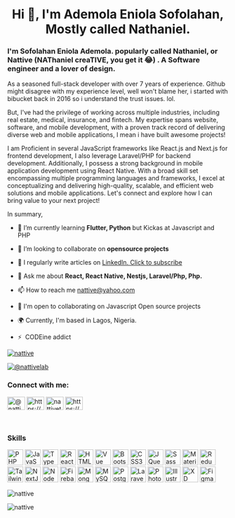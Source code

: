 <h1 align="center">Hi 👋, I'm Ademola Eniola Sofolahan, Mostly called Nathaniel.</h1>
<h3>I'm Sofolahan Eniola Ademola. popularly called Nathaniel, or Nattive (NAThaniel creaTIVE, you get it 😂) . A Software engineer and a lover of design.
</h3>
<p>
 As a seasoned full-stack developer with over 7 years of experience. Github might disagree with my experience level, well won't blame her, i started with bibucket back in 2016 so i understand the trust issues. lol.
 
But, I've had the privilege of working across multiple industries, including real estate, medical, insurance, and fintech. My expertise spans website, software, and mobile development, with a proven track record of delivering diverse web and mobile applications, I mean i have built awesome projects!

I am Proficient in several JavaScript frameworks like React.js and Next.js for frontend development, I also leverage Laravel/PHP for backend development. Additionally, I possess a strong background in mobile application development using React Native. With a broad skill set encompassing multiple programming languages and frameworks, I excel at conceptualizing and delivering high-quality, scalable, and efficient web solutions and mobile applications. Let's connect and explore how I can bring value to your next project! </p>

In summary, 

- 🌱 I’m currently learning **Flutter, Python** but Kickas at Javascript and PHP

- 👯 I’m looking to collaborate on **opensource projects**

- 📝 I regularly write articles on <a href="https://www.linkedin.com/build-relation/newsletter-follow?entityUrn=7064676123770597377" target="_blank"> LinkedIn. Click to subscribe</a>

- 💬 Ask me about **React, React Native, Nestjs, Laravel/Php, Php.**
  
- 📫 How to reach me [nattive@yahoo.com](mailto:nattive@yahoo.com)
  
- 🤝 I'm open to collaborating on Javascript Open source projects
  
- 🌍 Currently, I'm based in Lagos, Nigeria.
  
- ⚡  CODEine addict
  

<p align="left"> <a href="https://github.com/ryo-ma/github-profile-trophy"><img src="https://github-profile-trophy.vercel.app/?username=nattive" alt="nattive" /></a> </p>

<p align="left"> <a href="https://twitter.com/@nattivelab" target="blank"><img src="https://img.shields.io/twitter/follow/@nattivelab?logo=twitter&style=for-the-badge" alt="@nattivelab" /></a> </p>

<h3 align="left">Connect with me:</h3>
<p align="left">
<a href="https://twitter.com/@nattivelab" target="blank"><img align="center" src="https://raw.githubusercontent.com/rahuldkjain/github-profile-readme-generator/master/src/images/icons/Social/twitter.svg" alt="@nattivelab" height="30" width="40" /></a>
<a href="https://linkedin.com/in/https://www.linkedin.com/in/ademola-eniola-sofolahan" target="blank"><img align="center" src="https://raw.githubusercontent.com/rahuldkjain/github-profile-readme-generator/master/src/images/icons/Social/linked-in-alt.svg" alt="https://www.linkedin.com/in/ademola-eniola-sofolahan" height="30" width="40" /></a>
<a href="https://instagram.com/nattivetech" target="blank"><img align="center" src="https://raw.githubusercontent.com/rahuldkjain/github-profile-readme-generator/master/src/images/icons/Social/instagram.svg" alt="nattivetech" height="30" width="40" /></a>
<a href="https://www.youtube.com/c/https://www.youtube.com/channel/ucirin2zkubomyenc-etzs0q" target="blank"><img align="center" src="https://raw.githubusercontent.com/rahuldkjain/github-profile-readme-generator/master/src/images/icons/Social/youtube.svg" alt="https://www.youtube.com/channel/ucirin2zkubomyenc-etzs0q" height="30" width="40" /></a>
</p>

<br />

### Skills

<p align="left">
<a href="https://www.php.net/" target="_blank" rel="noreferrer"><img src="https://raw.githubusercontent.com/danielcranney/readme-generator/main/public/icons/skills/php-colored.svg" width="36" height="36" alt="PHP" /></a>
<a href="https://developer.mozilla.org/en-US/docs/Web/JavaScript" target="_blank" rel="noreferrer"><img src="https://raw.githubusercontent.com/danielcranney/readme-generator/main/public/icons/skills/javascript-colored.svg" width="36" height="36" alt="JavaScript" /></a>
<a href="https://www.typescriptlang.org/" target="_blank" rel="noreferrer"><img src="https://raw.githubusercontent.com/danielcranney/readme-generator/main/public/icons/skills/typescript-colored.svg" width="36" height="36" alt="TypeScript" /></a>
<a href="https://reactjs.org/" target="_blank" rel="noreferrer"><img src="https://raw.githubusercontent.com/danielcranney/readme-generator/main/public/icons/skills/react-colored.svg" width="36" height="36" alt="React" /></a>
<a href="https://developer.mozilla.org/en-US/docs/Glossary/HTML5" target="_blank" rel="noreferrer"><img src="https://raw.githubusercontent.com/danielcranney/readme-generator/main/public/icons/skills/html5-colored.svg" width="36" height="36" alt="HTML5" /></a>
<a href="https://vuejs.org/" target="_blank" rel="noreferrer"><img src="https://raw.githubusercontent.com/danielcranney/readme-generator/main/public/icons/skills/vuejs-colored.svg" width="36" height="36" alt="Vue" /></a>
<a href="https://getbootstrap.com/" target="_blank" rel="noreferrer"><img src="https://raw.githubusercontent.com/danielcranney/readme-generator/main/public/icons/skills/bootstrap-colored.svg" width="36" height="36" alt="Bootstrap" /></a>
<a href="https://www.w3.org/TR/CSS/#css" target="_blank" rel="noreferrer"><img src="https://raw.githubusercontent.com/danielcranney/readme-generator/main/public/icons/skills/css3-colored.svg" width="36" height="36" alt="CSS3" /></a>
<a href="https://jquery.com/" target="_blank" rel="noreferrer"><img src="https://raw.githubusercontent.com/danielcranney/readme-generator/main/public/icons/skills/jquery-colored.svg" width="36" height="36" alt="JQuery" /></a>
<a href="https://sass-lang.com/" target="_blank" rel="noreferrer"><img src="https://raw.githubusercontent.com/danielcranney/readme-generator/main/public/icons/skills/sass-colored.svg" width="36" height="36" alt="Sass" /></a>
<a href="https://mui.com/" target="_blank" rel="noreferrer"><img src="https://raw.githubusercontent.com/danielcranney/readme-generator/main/public/icons/skills/materialui-colored.svg" width="36" height="36" alt="Material UI" /></a>
<a href="https://redux.js.org/" target="_blank" rel="noreferrer"><img src="https://raw.githubusercontent.com/danielcranney/readme-generator/main/public/icons/skills/redux-colored.svg" width="36" height="36" alt="Redux" /></a>
<a href="https://tailwindcss.com/" target="_blank" rel="noreferrer"><img src="https://raw.githubusercontent.com/danielcranney/readme-generator/main/public/icons/skills/tailwindcss-colored.svg" width="36" height="36" alt="TailwindCSS" /></a>
<a href="https://nextjs.org/docs" target="_blank" rel="noreferrer"><img src="https://raw.githubusercontent.com/danielcranney/readme-generator/main/public/icons/skills/nextjs-colored.svg" width="36" height="36" alt="NextJs" /></a>
<a href="https://nodejs.org/en/" target="_blank" rel="noreferrer"><img src="https://raw.githubusercontent.com/danielcranney/readme-generator/main/public/icons/skills/nodejs-colored.svg" width="36" height="36" alt="NodeJS" /></a>
<a href="https://firebase.google.com/" target="_blank" rel="noreferrer"><img src="https://raw.githubusercontent.com/danielcranney/readme-generator/main/public/icons/skills/firebase-colored.svg" width="36" height="36" alt="Firebase" /></a>
<a href="https://www.mongodb.com/" target="_blank" rel="noreferrer"><img src="https://raw.githubusercontent.com/danielcranney/readme-generator/main/public/icons/skills/mongodb-colored.svg" width="36" height="36" alt="MongoDB" /></a>
<a href="https://www.mysql.com/" target="_blank" rel="noreferrer"><img src="https://raw.githubusercontent.com/danielcranney/readme-generator/main/public/icons/skills/mysql-colored.svg" width="36" height="36" alt="MySQL" /></a>
<a href="https://www.postgresql.org/" target="_blank" rel="noreferrer"><img src="https://raw.githubusercontent.com/danielcranney/readme-generator/main/public/icons/skills/postgresql-colored.svg" width="36" height="36" alt="PostgreSQL" /></a>
<a href="https://laravel.com/" target="_blank" rel="noreferrer"><img src="https://raw.githubusercontent.com/danielcranney/readme-generator/main/public/icons/skills/laravel-colored.svg" width="36" height="36" alt="Laravel" /></a>
<a href="https://www.adobe.com/uk/products/photoshop.html" target="_blank" rel="noreferrer"><img src="https://raw.githubusercontent.com/danielcranney/readme-generator/main/public/icons/skills/photoshop-colored.svg" width="36" height="36" alt="Photoshop" /></a>
<a href="adobe.com/uk/products/illustrator.html" target="_blank" rel="noreferrer"><img src="https://raw.githubusercontent.com/danielcranney/readme-generator/main/public/icons/skills/illustrator-colored.svg" width="36" height="36" alt="Illustrator" /></a>
<a href="https://www.adobe.com/uk/products/xd.html" target="_blank" rel="noreferrer"><img src="https://raw.githubusercontent.com/danielcranney/readme-generator/main/public/icons/skills/xd-colored.svg" width="36" height="36" alt="XD" /></a>
<a href="https://www.figma.com/" target="_blank" rel="noreferrer"><img src="https://raw.githubusercontent.com/danielcranney/readme-generator/main/public/icons/skills/figma-colored.svg" width="36" height="36" alt="Figma" /></a>
</p>


<p><img align="center" src="https://github-readme-stats.vercel.app/api/top-langs?username=nattive&show_icons=true&locale=en&layout=compact" alt="nattive" /></p>

<p><img align="center" src="https://github-readme-streak-stats.herokuapp.com/?user=nattive&" alt="nattive" /></p>
